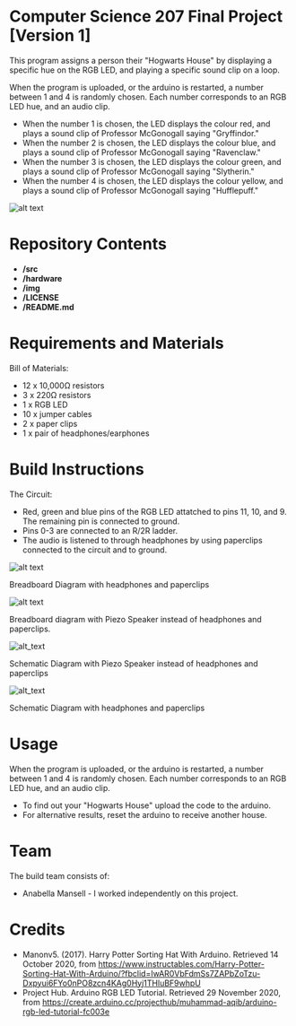 # Computer Science 207 Final Project [Version 1]

This program assigns a person their "Hogwarts House" by displaying a specific hue on the RGB LED, and playing a specific sound clip on a loop. 

When the program is uploaded, or the arduino is restarted, a number between 1 and 4 is randomly chosen. Each number corresponds to an RGB LED hue, and an audio clip.

* When the number 1 is chosen, the LED displays the colour red, and plays a sound clip of Professor McGonogall saying "Gryffindor."
* When the number 2 is chosen, the LED displays the colour blue, and plays a sound clip of Professor McGonogall saying "Ravenclaw."
* When the number 3 is chosen, the LED displays the colour green, and plays a sound clip of Professor McGonogall saying "Slytherin."
* When the number 4 is chosen, the LED displays the colour yellow, and plays a sound clip of Professor McGonogall saying "Hufflepuff."

![alt text][pic1]

[pic1]: https://github.com/Bella-Mansell/Computer-Science-207-Final-Project/blob/main/img/Final%20Project%20Set-Up%20-%20With%20Headphones.jpg

Repository Contents
============

* **/src**
* **/hardware**
* **/img**
* **/LICENSE**
* **/README.md**

Requirements and Materials
============

Bill of Materials:
* 12 x 10,000Ω resistors
* 3 x 220Ω resistors
* 1 x RGB LED
* 10 x jumper cables
* 2 x paper clips
* 1 x pair of headphones/earphones

Build Instructions
==================

 The Circuit:
 * Red, green and blue pins of the RGB LED attatched to pins 11, 10, and 9. The remaining pin is connected to ground.
 * Pins 0-3 are connected to an R/2R ladder.
 * The audio is listened to through headphones by using paperclips connected to the circuit and to ground.

![alt text][pic2]

[pic2]: https://github.com/Bella-Mansell/Computer-Science-207-Final-Project/blob/main/img/Breadboard%20With%20Headphones.jpg

Breadboard Diagram with headphones and paperclips

![alt text][pic3]

[pic3]: https://github.com/Bella-Mansell/Computer-Science-207-Final-Project/blob/main/img/Breadboard%20With%20Piezo%20Speaker.jpg

Breadboard diagram with Piezo Speaker instead of headphones and paperclips.

![alt_text][pic4]
  
[pic4]: https://github.com/Bella-Mansell/Computer-Science-207-Final-Project/blob/main/img/Schematic%20With%20Headphones.jpg

Schematic Diagram with Piezo Speaker instead of headphones and paperclips

![alt_text][pic5]
  
[pic5]: https://github.com/Bella-Mansell/Computer-Science-207-Final-Project/blob/main/img/Schematic%20With%20Piezo%20Speaker.jpg

Schematic Diagram with headphones and paperclips

Usage
=====
When the program is uploaded, or the arduino is restarted, a number between 1 and 4 is randomly chosen. Each number corresponds to an RGB LED hue, and an audio clip.

* To find out your "Hogwarts House" upload the code to the arduino. 
* For alternative results, reset the arduino to receive another house.

Team
=====
The build team consists of: 
* Anabella Mansell - I worked independently on this project.

Credits
=======

* Manonv5. (2017). Harry Potter Sorting Hat With Arduino. Retrieved 14 October 2020, from https://www.instructables.com/Harry-Potter-Sorting-Hat-With-Arduino/?fbclid=IwAR0VbFdmSs7ZAPbZoTzu-Dxpyui6FYo0nPO8zcn4KAg0Hyj1THluBF9whpU
* Project Hub. Arduino RGB LED Tutorial. Retrieved 29 November 2020, from https://create.arduino.cc/projecthub/muhammad-aqib/arduino-rgb-led-tutorial-fc003e

